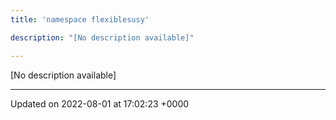 ```yaml
---
title: 'namespace flexiblesusy'

description: "[No description available]"

---
```







[No description available]






-------------------------------

Updated on 2022-08-01 at 17:02:23 +0000